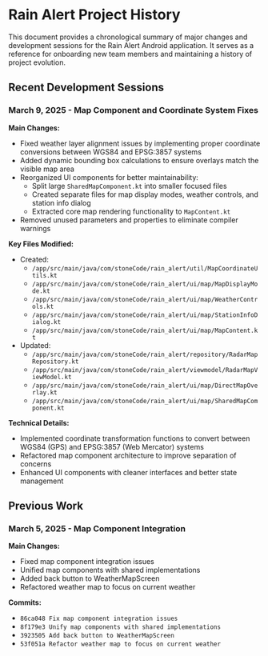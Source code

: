 # Rain Alert Project History

This document provides a chronological summary of major changes and development sessions for the Rain Alert Android application. It serves as a reference for onboarding new team members and maintaining a history of project evolution.

## Recent Development Sessions

### March 9, 2025 - Map Component and Coordinate System Fixes

**Main Changes:**
- Fixed weather layer alignment issues by implementing proper coordinate conversions between WGS84 and EPSG:3857 systems
- Added dynamic bounding box calculations to ensure overlays match the visible map area
- Reorganized UI components for better maintainability:
  - Split large `SharedMapComponent.kt` into smaller focused files
  - Created separate files for map display modes, weather controls, and station info dialog
  - Extracted core map rendering functionality to `MapContent.kt`
- Removed unused parameters and properties to eliminate compiler warnings

**Key Files Modified:**
- Created:
  - `/app/src/main/java/com/stoneCode/rain_alert/util/MapCoordinateUtils.kt`
  - `/app/src/main/java/com/stoneCode/rain_alert/ui/map/MapDisplayMode.kt`
  - `/app/src/main/java/com/stoneCode/rain_alert/ui/map/WeatherControls.kt`
  - `/app/src/main/java/com/stoneCode/rain_alert/ui/map/StationInfoDialog.kt`
  - `/app/src/main/java/com/stoneCode/rain_alert/ui/map/MapContent.kt`
- Updated:
  - `/app/src/main/java/com/stoneCode/rain_alert/repository/RadarMapRepository.kt`
  - `/app/src/main/java/com/stoneCode/rain_alert/viewmodel/RadarMapViewModel.kt`
  - `/app/src/main/java/com/stoneCode/rain_alert/ui/map/DirectMapOverlay.kt`
  - `/app/src/main/java/com/stoneCode/rain_alert/ui/map/SharedMapComponent.kt`

**Technical Details:**
- Implemented coordinate transformation functions to convert between WGS84 (GPS) and EPSG:3857 (Web Mercator) systems
- Refactored map component architecture to improve separation of concerns
- Enhanced UI components with cleaner interfaces and better state management

## Previous Work

### March 5, 2025 - Map Component Integration

**Main Changes:**
- Fixed map component integration issues
- Unified map components with shared implementations
- Added back button to WeatherMapScreen
- Refactored weather map to focus on current weather

**Commits:**
- `86ca048 Fix map component integration issues`
- `8f179e3 Unify map components with shared implementations`
- `3923505 Add back button to WeatherMapScreen`
- `53f051a Refactor weather map to focus on current weather`
